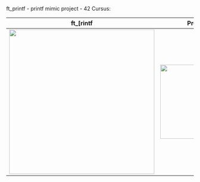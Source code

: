ft_printf - printf mimic project - 42 Cursus:


|<div align="center">ft_[rintf</div>|<div align="center">Project</div>|<div align="center">Bonus</div>|
|:---|:---|:---|
|<img width="390" src="https://github.com/LLuisPP/42Cursus/assets/116104082/6cecf475-a2f2-4861-8668-bbd2fd9063f9">|<img width="200" src="https://github.com/LLuisPP/42Cursus/assets/116104082/504507eb-65b0-4814-9525-a2c22100dab1">|<img width="180" src="https://github.com/LLuisPP/42Cursus/assets/116104082/3fd39aa2-ce3e-4619-9b25-3e5dcdb4d6e3">|
